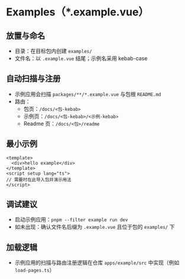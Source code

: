 # Examples（\*.example.vue）

## 放置与命名

- 目录：在目标包内创建 `examples/`
- 文件名：以 `.example.vue` 结尾；示例名采用 kebab-case

## 自动扫描与注册

- 示例应用会扫描 `packages/**/*.example.vue` 与包根 `README.md`
- 路由：
  - 包页：`/docs/<包-kebab>`
  - 示例页：`/docs/<包-kebab>/<示例-kebab>`
  - Readme 页：`/docs/<包>/readme`

## 最小示例

```vue
<template>
  <div>hello example</div>
</template>
<script setup lang="ts">
// 需要时在此导入包并演示用法
</script>
```

## 调试建议

- 启动示例应用：`pnpm --filter example run dev`
- 如未出现：确认文件名后缀为 `.example.vue` 且位于包的 `examples/` 下

## 加载逻辑

- 示例应用的扫描与路由注册逻辑在仓库 `apps/example/src` 中实现（例如 `load-pages.ts`）
